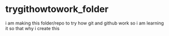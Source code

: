 # trygithowtowork_folder
i am making this folder/repo to try how git and github work so i am learning it so that why i create this
